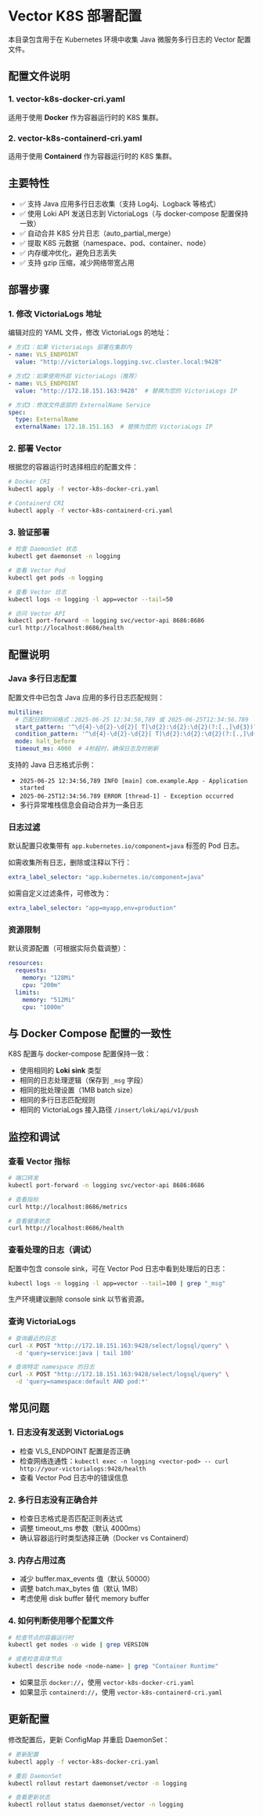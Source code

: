 # Vector K8S 部署配置

本目录包含用于在 Kubernetes 环境中收集 Java 微服务多行日志的 Vector 配置文件。

## 配置文件说明

### 1. vector-k8s-docker-cri.yaml
适用于使用 **Docker** 作为容器运行时的 K8S 集群。

### 2. vector-k8s-containerd-cri.yaml
适用于使用 **Containerd** 作为容器运行时的 K8S 集群。

## 主要特性

- ✅ 支持 Java 应用多行日志收集（支持 Log4j、Logback 等格式）
- ✅ 使用 Loki API 发送日志到 VictoriaLogs（与 docker-compose 配置保持一致）
- ✅ 自动合并 K8S 分片日志（auto_partial_merge）
- ✅ 提取 K8S 元数据（namespace、pod、container、node）
- ✅ 内存缓冲优化，避免日志丢失
- ✅ 支持 gzip 压缩，减少网络带宽占用

## 部署步骤

### 1. 修改 VictoriaLogs 地址

编辑对应的 YAML 文件，修改 VictoriaLogs 的地址：

```yaml
# 方式1：如果 VictoriaLogs 部署在集群内
- name: VLS_ENDPOINT
  value: "http://victorialogs.logging.svc.cluster.local:9428"

# 方式2：如果使用外部 VictoriaLogs（推荐）
- name: VLS_ENDPOINT
  value: "http://172.18.151.163:9428"  # 替换为您的 VictoriaLogs IP

# 方式3：修改文件底部的 ExternalName Service
spec:
  type: ExternalName
  externalName: 172.18.151.163  # 替换为您的 VictoriaLogs IP
```

### 2. 部署 Vector

根据您的容器运行时选择相应的配置文件：

```bash
# Docker CRI
kubectl apply -f vector-k8s-docker-cri.yaml

# Containerd CRI
kubectl apply -f vector-k8s-containerd-cri.yaml
```

### 3. 验证部署

```bash
# 检查 DaemonSet 状态
kubectl get daemonset -n logging

# 查看 Vector Pod
kubectl get pods -n logging

# 查看 Vector 日志
kubectl logs -n logging -l app=vector --tail=50

# 访问 Vector API
kubectl port-forward -n logging svc/vector-api 8686:8686
curl http://localhost:8686/health
```

## 配置说明

### Java 多行日志配置

配置文件中已包含 Java 应用的多行日志匹配规则：

```yaml
multiline:
  # 匹配日期时间格式：2025-06-25 12:34:56,789 或 2025-06-25T12:34:56.789
  start_pattern: '^\d{4}-\d{2}-\d{2}[ T]\d{2}:\d{2}:\d{2}(?:[.,]\d{3})?'
  condition_pattern: '^\d{4}-\d{2}-\d{2}[ T]\d{2}:\d{2}:\d{2}(?:[.,]\d{3})?'
  mode: halt_before
  timeout_ms: 4000  # 4秒超时，确保日志及时刷新
```

支持的 Java 日志格式示例：
- `2025-06-25 12:34:56,789 INFO [main] com.example.App - Application started`
- `2025-06-25T12:34:56.789 ERROR [thread-1] - Exception occurred`
- 多行异常堆栈信息会自动合并为一条日志

### 日志过滤

默认配置只收集带有 `app.kubernetes.io/component=java` 标签的 Pod 日志。

如需收集所有日志，删除或注释以下行：
```yaml
extra_label_selector: "app.kubernetes.io/component=java"
```

如需自定义过滤条件，可修改为：
```yaml
extra_label_selector: "app=myapp,env=production"
```

### 资源限制

默认资源配置（可根据实际负载调整）：
```yaml
resources:
  requests:
    memory: "128Mi"
    cpu: "200m"
  limits:
    memory: "512Mi"
    cpu: "1000m"
```

## 与 Docker Compose 配置的一致性

K8S 配置与 docker-compose 配置保持一致：
- 使用相同的 **Loki sink** 类型
- 相同的日志处理逻辑（保存到 `_msg` 字段）
- 相同的批处理设置（1MB batch size）
- 相同的多行日志匹配规则
- 相同的 VictoriaLogs 接入路径 `/insert/loki/api/v1/push`

## 监控和调试

### 查看 Vector 指标

```bash
# 端口转发
kubectl port-forward -n logging svc/vector-api 8686:8686

# 查看指标
curl http://localhost:8686/metrics

# 查看健康状态
curl http://localhost:8686/health
```

### 查看处理的日志（调试）

配置中包含 console sink，可在 Vector Pod 日志中看到处理后的日志：
```bash
kubectl logs -n logging -l app=vector --tail=100 | grep "_msg"
```

生产环境建议删除 console sink 以节省资源。

### 查询 VictoriaLogs

```bash
# 查询最近的日志
curl -X POST "http://172.18.151.163:9428/select/logsql/query" \
  -d 'query=service:java | tail 100'

# 查询特定 namespace 的日志
curl -X POST "http://172.18.151.163:9428/select/logsql/query" \
  -d 'query=namespace:default AND pod:*'
```

## 常见问题

### 1. 日志没有发送到 VictoriaLogs
- 检查 VLS_ENDPOINT 配置是否正确
- 检查网络连通性：`kubectl exec -n logging <vector-pod> -- curl http://your-victorialogs:9428/health`
- 查看 Vector Pod 日志中的错误信息

### 2. 多行日志没有正确合并
- 检查日志格式是否匹配正则表达式
- 调整 timeout_ms 参数（默认 4000ms）
- 确认容器运行时类型选择正确（Docker vs Containerd）

### 3. 内存占用过高
- 减少 buffer.max_events 值（默认 50000）
- 调整 batch.max_bytes 值（默认 1MB）
- 考虑使用 disk buffer 替代 memory buffer

### 4. 如何判断使用哪个配置文件
```bash
# 检查节点的容器运行时
kubectl get nodes -o wide | grep VERSION

# 或者检查具体节点
kubectl describe node <node-name> | grep "Container Runtime"
```
- 如果显示 `docker://`，使用 `vector-k8s-docker-cri.yaml`
- 如果显示 `containerd://`，使用 `vector-k8s-containerd-cri.yaml`

## 更新配置

修改配置后，更新 ConfigMap 并重启 DaemonSet：
```bash
# 更新配置
kubectl apply -f vector-k8s-docker-cri.yaml

# 重启 DaemonSet
kubectl rollout restart daemonset/vector -n logging

# 查看更新状态
kubectl rollout status daemonset/vector -n logging
```